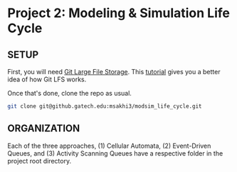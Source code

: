 # Project 2: Modeling & Simulation Life Cycle


## SETUP
First, you will need [Git Large File Storage](https://git-lfs.github.com). This
[tutorial](https://github.com/git-lfs/git-lfs/wiki/Tutorial) gives you a better
idea of how Git LFS works.

Once that's done, clone the repo as usual.
```bash
git clone git@github.gatech.edu:msakhi3/modsim_life_cycle.git
```

## ORGANIZATION
Each of the three approaches, (1) Cellular Automata, (2) Event-Driven Queues,
and (3) Activity Scanning Queues have a respective folder in the project root
directory.
